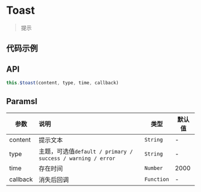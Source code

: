 # Toast

> 提示

## 代码示例

<test></test>

<script>
  import test from '@/pages/demo/Toast.vue';

  export default {
    components: {
      test
    }
  }
</script>

## API

```js
this.$toast(content, type, time, callback)
```

## Paramsl

| 参数 | 说明 | 类型 | 默认值 |
| ----|:-----| ---- | ---- |
| content | 提示文本  | `String` | - |
| type | 主题，可选值`default / primary / success / warning / error`  | `String` | - |
| time | 存在时间  | `Number` | 2000 |
| callback | 消失后回调  | `Function` | - |
